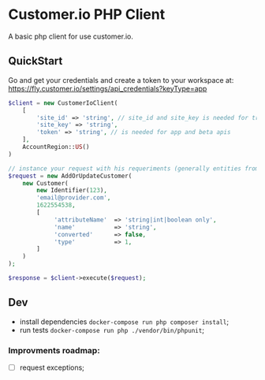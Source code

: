 # Customer.io PHP Client

A basic php client for use customer.io.

## QuickStart

Go and get your credentials and create a token to your workspace at: https://fly.customer.io/settings/api_credentials?keyType=app


``` php
$client = new CustomerIoClient(
    [
        'site_id' => 'string', // site_id and site_key is needed for tracking api
        'site_key' => 'string',
        'token' => 'string', // is needed for app and beta apis
    ],
    AccountRegion::US()
)

// instance your request with his requeriments (generally entities from CIO\Entity namespace)
$request = new AddOrUpdateCustomer(
    new Customer(
        new Identifier(123),
        'email@provider.com',
        1622554538,
        [
             'attributeName'  => 'string|int|boolean only',
             'name'           => 'string',
             'converted'      => false,
             'type'           => 1,
        ]
    )
);

$response = $client->execute($request);
```

## Dev

- install dependencies `docker-compose run php composer install`;
- run tests `docker-compose run php ./vendor/bin/phpunit`;

### Improvments roadmap:

- [ ] request exceptions;

